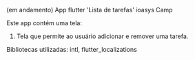 (em andamento)
App flutter 'Lista de tarefas' ioasys Camp

Este app contém uma tela:
1. Tela que permite ao usuário adicionar e remover uma tarefa.

Bibliotecas utilizadas:
intl, flutter_localizations